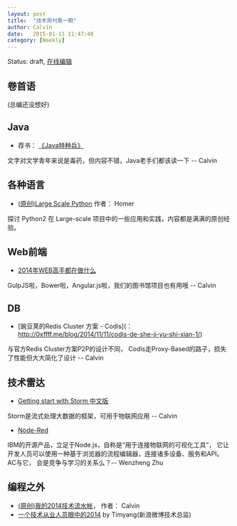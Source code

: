 ```yaml
---
layout: post
title:  "技术周刊第一期"
author: Calvin
date:   2015-01-11 11:47:48
category: [Weekly]
---
```


Status: draft, [在线编辑](https://github.com/f5f6/f5f6.github.io/edit/master/_posts/2015-01-11-weekly-1.markdown)

## 卷首语

(总编还没想好)


## Java

* 荐书： [《Java特种兵》](http://book.douban.com/subject/25959139/)

文字对文学青年来说是毒药，但内容不错，Java老手们都该读一下 -- Calvin


## 各种语言

* [(原创)Large Scale Python](http://aclisp.github.io/jekyll/update/2014/12/29/large-scale-python-1.html)  作者： Homer

探讨 Python2 在 Large-scale 项目中的一些应用和实践，内容都是满满的原创经验。


## Web前端

* [2014年WEB高手都在做什么](http://yafeilee.me/blogs/54995f3a6c69342f6d100000)

GulpJS啦，Bower啦，Angular.js啦，我们的图书馆项目也有用哦  -- Calvin


## DB

* [豌豆荚的Redis Cluster 方案 - Codis](： http://0xffff.me/blog/2014/11/11/codis-de-she-ji-yu-shi-xian-1/)

与官方Redis Cluster方案P2P的设计不同， Codis走Proxy-Based的路子，损失了性能但大大简化了设计 -- Calvin


## 技术雷达

* [Getting start with Storm 中文版](http://ifeve.com/getting-started-with-stom-index/) 

Storm是流式处理大数据的框架，可用于物联网应用 -- Calvin

* [Node-Red](http://nodered.org/)

IBM的开源产品，立足于Node.js，自称是“用于连接物联网的可视化工具”， 它让开发人员可以使用一种基于浏览器的流程编辑器，连接诸多设备、服务和API。 AC与它， 会是竞争与学习的关系么？-- Wenzheng Zhu

## 编程之外

* [(原创)我的2014技术流水帐](http://calvin1978.blogcn.com/articles/my2014.html)， 作者： Calvin
* [一个技术从业人员眼中的2014](http://timyang.net/tao/thoughts-2014/) by Timyang(新浪微博技术总监)